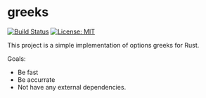 # greeks

[![Build Status](https://travis-ci.org/wateryan/greeks.svg?branch=master)](https://travis-ci.org/wateryan/greeks)
[![License: MIT](https://img.shields.io/badge/License-MIT-blue.svg)](https://opensource.org/licenses/MIT)

This project is a simple implementation of options greeks for Rust.

Goals:

* Be fast
* Be accurrate
* Not have any external dependencies.